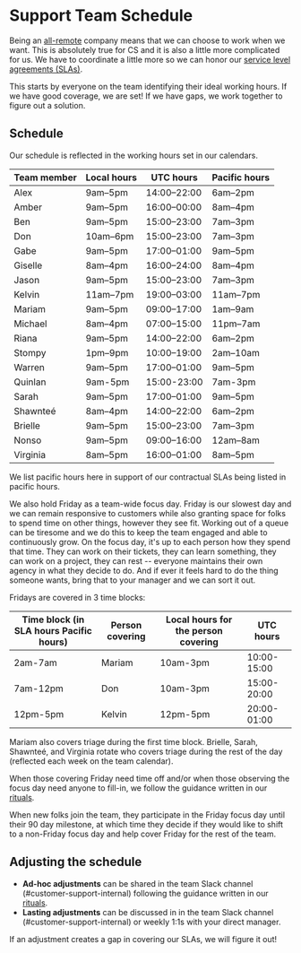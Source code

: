 # Support Team Schedule

Being an [all-remote](../../../company-info-and-process/remote/index.md) company means that we can choose to work when we want. This is absolutely true for CS and it is also a little more complicated for us. We have to coordinate a little more so we can honor our [service level agreements (SLAs)](../index.md#our-service-level-agreements-slas).

This starts by everyone on the team identifying their ideal working hours. If we have good coverage, we are set! If we have gaps, we work together to figure out a solution.

## Schedule

Our schedule is reflected in the working hours set in our calendars.

| Team member | Local hours | UTC hours   | Pacific hours |
| ----------- | ----------- | ----------- | ------------- |
| Alex        | 9am–5pm     | 14:00–22:00 | 6am–2pm       |
| Amber       | 9am–5pm     | 16:00–00:00 | 8am–4pm       |
| Ben         | 9am–5pm     | 15:00–23:00 | 7am–3pm       |
| Don         | 10am–6pm    | 15:00–23:00 | 7am–3pm       |
| Gabe        | 9am–5pm     | 17:00–01:00 | 9am–5pm       |
| Giselle     | 8am–4pm     | 16:00–24:00 | 8am–4pm       |
| Jason       | 9am–5pm     | 15:00–23:00 | 7am–3pm       |
| Kelvin      | 11am–7pm    | 19:00–03:00 | 11am–7pm      |
| Mariam      | 9am–5pm     | 09:00–17:00 | 1am–9am       |
| Michael     | 8am–4pm     | 07:00–15:00 | 11pm–7am      |
| Riana       | 9am–5pm     | 14:00–22:00 | 6am–2pm       |
| Stompy      | 1pm–9pm     | 10:00–19:00 | 2am–10am      |
| Warren      | 9am–5pm     | 17:00–01:00 | 9am–5pm       |
| Quinlan     | 9am-5pm     | 15:00-23:00 | 7am-3pm       |
| Sarah       | 9am–5pm     | 17:00–01:00 | 9am–5pm       |
| Shawnteé    | 8am–4pm     | 14:00–22:00 | 6am–2pm       |
| Brielle     | 9am–5pm     | 15:00–23:00 | 7am–3pm       |
| Nonso       | 9am–5pm     | 09:00–16:00 | 12am–8am      |
| Virginia    | 8am–5pm     | 16:00–01:00 | 8am–5pm       |

We list pacific hours here in support of our contractual SLAs being listed in pacific hours.

We also hold Friday as a team-wide focus day. Friday is our slowest day and we can remain responsive to customers while also granting space for folks to spend time on other things, however they see fit. Working out of a queue can be tiresome and we do this to keep the team engaged and able to continuously grow. On the focus day, it's up to each person how they spend that time. They can work on their tickets, they can learn something, they can work on a project, they can rest -- everyone maintains their own agency in what they decide to do. And if ever it feels hard to do the thing someone wants, bring that to your manager and we can sort it out.

Fridays are covered in 3 time blocks:

| Time block (in SLA hours Pacific hours) | Person covering | Local hours for the person covering | UTC hours   |
| --------------------------------------- | --------------- | ----------------------------------- | ----------- |
| 2am-7am                                 | Mariam          | 10am-3pm                            | 10:00-15:00 |
| 7am-12pm                                | Don             | 10am-3pm                            | 15:00-20:00 |
| 12pm-5pm                                | Kelvin          | 12pm-5pm                            | 20:00-01:00 |

Mariam also covers triage during the first time block. Brielle, Sarah, Shawnteé, and Virginia rotate who covers triage during the rest of the day (reflected each week on the team calendar).

When those covering Friday need time off and/or when those observing the focus day need anyone to fill-in, we follow the guidance written in our [rituals](../team-culture/index.md).

When new folks join the team, they participate in the Friday focus day until their 90 day milestone, at which time they decide if they would like to shift to a non-Friday focus day and help cover Friday for the rest of the team.

## Adjusting the schedule

- **Ad-hoc adjustments** can be shared in the team Slack channel (#customer-support-internal) following the guidance written in our [rituals](../team-culture/index.md).
- **Lasting adjustments** can be discussed in in the team Slack channel (#customer-support-internal) or weekly 1:1s with your direct manager.

If an adjustment creates a gap in covering our SLAs, we will figure it out!
